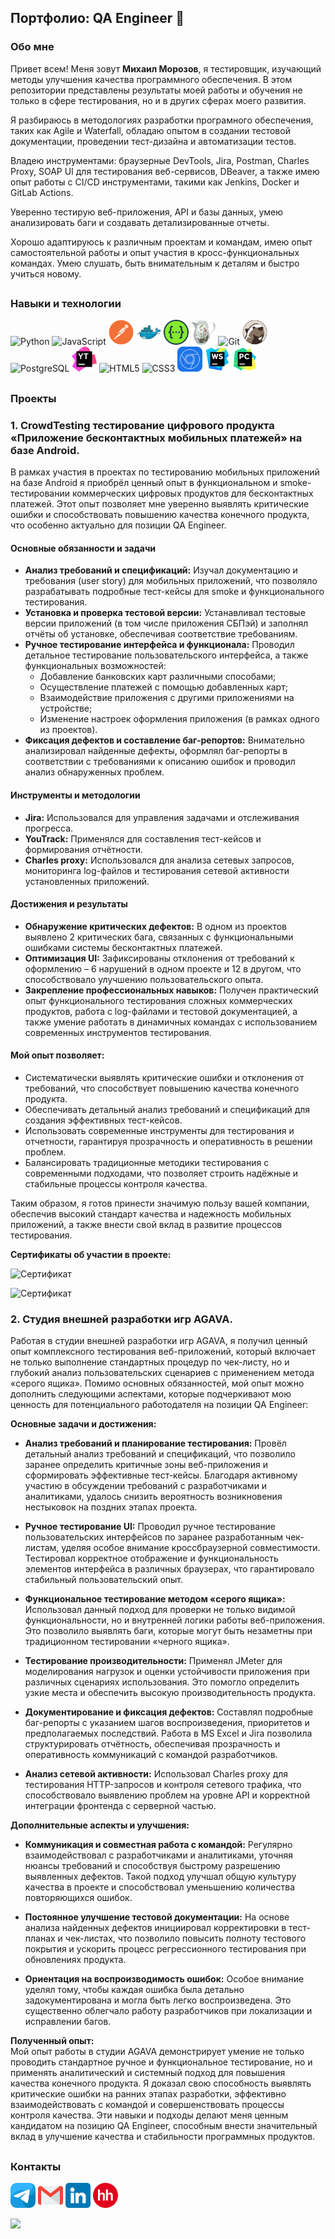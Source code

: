 ## Портфолио: QA Engineer 👋


### Обо мне
Привет всем! Меня зовут **Михаил Морозов**, я тестировщик, изучающий методы улучшения качества программного обеспечения. В этом репозитории представлены результаты моей работы и обучения не только в сфере тестирования, но и в других сферах моего развития.

Я разбираюсь в методологиях разработки програмного обеспечения, таких как Agile и Waterfall, обладаю опытом в создании тестовой документации, проведении тест-дизайна и автоматизации тестов.

Владею инструментами: браузерные DevTools, Jira, Postman, Charles Proxy, SOAP UI для тестирования веб-сервисов, DBeaver, а также имею опыт работы с CI/CD инструментами, такими как Jenkins, Docker и GitLab Actions.

Уверенно тестирую веб-приложения, API и базы данных, умею анализировать баги и создавать детализированные отчеты.

Хорошо адаптируюсь к различным проектам и командам, имею опыт самостоятельной работы и опыт участия в кросс-функциональных командах. Умею слушать, быть внимательным к деталям и быстро учиться новому.

## 

### Навыки и технологии

<p align="left">
    <img src="https://cdn.jsdelivr.net/gh/devicons/devicon/icons/python/python-original.svg" alt="Python" width="40" height="40"/>
    <img src="https://cdn.jsdelivr.net/gh/devicons/devicon/icons/javascript/javascript-original.svg" alt="JavaScript" width="40" height="40"/>
    <img src="https://github.com/devicons/devicon/blob/master/icons/postman/postman-original.svg" alt="Postman" width="40" height="40"/>
    <img src="https://github.com/devicons/devicon/blob/master/icons/docker/docker-original.svg" alt="Docker" width="40" height="40"/>
    <img src="https://github.com/devicons/devicon/blob/master/icons/swagger/swagger-original.svg" alt="Swagger" width="40" height="40"/>
    <img src="https://github.com/sevenler/software/blob/master/charles/icon/charles_icon.svg?ysclid=m7iyo5flgz295929126" alt="Charles Proxy" width="40" height="40"/>
    <img src="https://cdn.jsdelivr.net/gh/devicons/devicon/icons/git/git-original.svg" alt="Git" width="40" height="40"/>
    <img src="https://github.com/devicons/devicon/blob/master/icons/dbeaver/dbeaver-original.svg" alt="DBeaver" width="40" height="40"/>
    <img src="https://upload.wikimedia.org/wikipedia/commons/2/29/Postgresql_elephant.svg" alt="PostgreSQL" width="40" height="40"/>
    <img src="https://github.com/JetBrains/logos/blob/master/web/youtrack/youtrack.svg?ysclid=m7iypurv5o859765198" alt="YouTrack" width="40" height="40"/>
    <img src="https://cdn.jsdelivr.net/gh/devicons/devicon/icons/html5/html5-original.svg" alt="HTML5" width="40" height="40"/>
    <img src="https://cdn.jsdelivr.net/gh/devicons/devicon/icons/css3/css3-original.svg" alt="CSS3" width="40" height="40"/>
    <img src="https://github.com/ChromeDevTools/devtools-logo/blob/master/logos/svg/chrome-devtools-square-128.svg" alt="Chrome DevTools" width="40" height="40"/>
    <img src="https://github.com/devicons/devicon/blob/master/icons/webstorm/webstorm-original.svg" alt="WebStorms" width="40" height="40"/>
    <img src="https://github.com/devicons/devicon/blob/master/icons/pycharm/pycharm-original.svg" alt="PyCharm" width="40" height="40"/>
</p>

## 

<!--
### Сертификаты
-->

## 

### Проекты
### 1. CrowdTesting тестирование цифрового продукта «Приложение бесконтактных мобильных платежей» на базе Android.
В рамках участия в проектах по тестированию мобильных приложений на базе Android я приобрёл ценный опыт в функциональном и smoke-тестировании коммерческих цифровых продуктов для бесконтактных платежей. Этот опыт позволяет мне уверенно выявлять критические ошибки и способствовать повышению качества конечного продукта, что особенно актуально для позиции QA Engineer.

#### **Основные обязанности и задачи**
- **Анализ требований и спецификаций:** Изучал документацию и требования (user story) для мобильных приложений, что позволяло разрабатывать подробные тест-кейсы для smoke и функционального тестирования.
- **Установка и проверка тестовой версии:** Устанавливал тестовые версии приложений (в том числе приложения СБПэй) и заполнял отчёты об установке, обеспечивая соответствие требованиям.
- **Ручное тестирование интерфейса и функционала:** Проводил детальное тестирование пользовательского интерфейса, а также функциональных возможностей:
    - Добавление банковских карт различными способами;
    - Осуществление платежей с помощью добавленных карт;
    - Взаимодействие приложения с другими приложениями на устройстве;
    - Изменение настроек оформления приложения (в рамках одного из проектов).
- **Фиксация дефектов и составление баг-репортов:** Внимательно анализировал найденные дефекты, оформлял баг-репорты в соответствии с требованиями к описанию ошибок и проводил анализ обнаруженных проблем.

#### **Инструменты и методологии**
- **Jira:** Использовался для управления задачами и отслеживания прогресса.
- **YouTrack:** Применялся для составления тест-кейсов и формирования отчётности.
- **Charles proxy:** Использовался для анализа сетевых запросов, мониторинга log-файлов и тестирования сетевой активности установленных приложений.

#### **Достижения и результаты**
- **Обнаружение критических дефектов:** В одном из проектов выявлено 2 критических бага, связанных с функциональными ошибками системы бесконтактных платежей.
- **Оптимизация UI:** Зафиксированы отклонения от требований к оформлению – 6 нарушений в одном проекте и 12 в другом, что способствовало улучшению пользовательского опыта.
- **Закрепление профессиональных навыков:** Получен практический опыт функционального тестирования сложных коммерческих продуктов, работа с log-файлами и тестовой документацией, а также умение работать в динамичных командах с использованием современных инструментов тестирования.

#### **Мой опыт позволяет:**
- Систематически выявлять критические ошибки и отклонения от требований, что способствует повышению качества конечного продукта.
- Обеспечивать детальный анализ требований и спецификаций для создания эффективных тест-кейсов.
- Использовать современные инструменты для тестирования и отчетности, гарантируя прозрачность и оперативность в решении проблем.
- Балансировать традиционные методики тестирования с современными подходами, что позволяет строить надёжные и стабильные процессы контроля качества.

Таким образом, я готов принести значимую пользу вашей компании, обеспечив высокий стандарт качества и надежность мобильных приложений, а также внести свой вклад в развитие процессов тестирования.

**Сертификаты об участии в проекте:**

<p align="left">
    <img src="https://github.com/mihaSpb/mihaSpb/blob/assets/Sertificats/Morozov%20Mihail%20Sergeevich%20sert1.jpg" alt="Сертификат" width="120" height="80"/>
</p>
<p align="left">
    <img src="https://github.com/mihaSpb/mihaSpb/blob/assets/Sertificats/Morozov%20Mihail%20Sergeevich%20sert2.jpg" alt="Сертификат" width="120" height="80"/>
</p>

### 2. Студия внешней разработки игр AGAVA.
Работая в студии внешней разработки игр AGAVA, я получил ценный опыт комплексного тестирования веб-приложений, который включает не только выполнение стандартных процедур по чек-листу, но и глубокий анализ пользовательских сценариев с применением метода «серого ящика». Помимо основных обязанностей, мой опыт можно дополнить следующими аспектами, которые подчеркивают мою ценность для потенциального работодателя на позиции QA Engineer:

**Основные задачи и достижения:**  
- **Анализ требований и планирование тестирования:** Провёл детальный анализ требований и спецификаций, что позволило заранее определить критичные зоны веб-приложения и сформировать эффективные тест-кейсы. Благодаря активному участию в обсуждении требований с разработчиками и аналитиками, удалось снизить вероятность возникновения нестыковок на поздних этапах проекта.

- **Ручное тестирование UI:** Проводил ручное тестирование пользовательских интерфейсов по заранее разработанным чек-листам, уделяя особое внимание кроссбраузерной совместимости. Тестировал корректное отображение и функциональность элементов интерфейса в различных браузерах, что гарантировало стабильный пользовательский опыт.

- **Функциональное тестирование методом «серого ящика»:** Использовал данный подход для проверки не только видимой функциональности, но и внутренней логики работы веб-приложения. Это позволило выявлять баги, которые могут быть незаметны при традиционном тестировании «черного ящика».

- **Тестирование производительности:** Применял JMeter для моделирования нагрузок и оценки устойчивости приложения при различных сценариях использования. Это помогло определить узкие места и обеспечить высокую производительность продукта.

- **Документирование и фиксация дефектов:** Составлял подробные баг-репорты с указанием шагов воспроизведения, приоритетов и предполагаемых последствий. Работа в MS Excel и Jira позволила структурировать отчётность, обеспечивая прозрачность и оперативность коммуникаций с командой разработчиков.

- **Анализ сетевой активности:** Использовал Charles proxy для тестирования HTTP-запросов и контроля сетевого трафика, что способствовало выявлению проблем на уровне API и корректной интеграции фронтенда с серверной частью.

**Дополнительные аспекты и улучшения:**  
- **Коммуникация и совместная работа с командой:** Регулярно взаимодействовал с разработчиками и аналитиками, уточняя нюансы требований и способствуя быстрому разрешению выявленных дефектов. Такой подход улучшал общую культуру качества в проекте и способствовал уменьшению количества повторяющихся ошибок.

- **Постоянное улучшение тестовой документации:** На основе анализа найденных дефектов инициировал корректировки в тест-планах и чек-листах, что позволило повысить полноту тестового покрытия и ускорить процесс регрессионного тестирования при обновлениях продукта.

- **Ориентация на воспроизводимость ошибок:** Особое внимание уделял тому, чтобы каждая ошибка была детально задокументирована и могла быть легко воспроизведена. Это существенно облегчало работу разработчиков при локализации и исправлении багов.

**Полученный опыт:**  
Мой опыт работы в студии AGAVA демонстрирует умение не только проводить стандартное ручное и функциональное тестирование, но и применять аналитический и системный подход для повышения качества конечного продукта. Я доказал свою способность выявлять критические ошибки на ранних этапах разработки, эффективно взаимодействовать с командой и совершенствовать процессы контроля качества. Эти навыки и подходы делают меня ценным кандидатом на позицию QA Engineer, способным внести значительный вклад в улучшение качества и стабильности программных продуктов.

##

### Контакты

[<img src="https://github.com/mihaSpb/mihaSpb/blob/assets/icons/telegram.png" alt="Telegram" width="40" height="40">](https://t.me/Mi6Mute)
[<img src="https://github.com/mihaSpb/mihaSpb/blob/assets/icons/gmail.png" alt="Email" width="40" height="40">](mailto:mihaspb2007@gmail.com)
[<img src="https://github.com/mihaSpb/mihaSpb/blob/assets/icons/linkedin.png" alt="LinkedIn" width="40" height="40">]()
[<img src="https://github.com/mihaSpb/mihaSpb/blob/assets/icons/min-hh-red.png" alt="HH.ru" width="40" height="40">]()

<!--
**mihaSpb/mihaSpb** is a ✨ _special_ ✨ repository because its `README.md` (this file) appears on your GitHub profile.

Here are some ideas to get you started:

- 🔭 I’m currently working on ...
- 🌱 I’m currently learning ...
- 👯 I’m looking to collaborate on ...
- 🤔 I’m looking for help with ...
- 💬 Ask me about ...
- 📫 How to reach me: ...
- 😄 Pronouns: ...
- ⚡ Fun fact: ...
-->

![](https://komarev.com/ghpvc/?username=mihaSpb&color=green&abbreviated=true)

